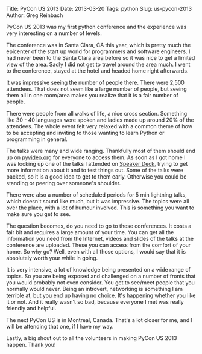 Title: PyCon US 2013
Date: 2013-03-20
Tags: python
Slug: us-pycon-2013
Author: Greg Reinbach

PyCon US 2013 was my first python conference and the experience was very interesting on a number of levels.

The conference was in Santa Clara, CA this year, which is pretty much the epicenter of the start up world for programmers and software engineers. I had never been to the Santa Clara area before so it was nice to get a limited view of the area. Sadly I did not get to travel around the area much. I went to the conference, stayed at the hotel and headed home right afterwards.

It was impressive seeing the number of people there. There were 2,500 attendees. That does not seem like a large number of people, but seeing them all in one room/area makes you realize that it is a fair number of people.

There were people from all walks of life, a nice cross section. Something like 30 - 40 languages were spoken and ladies made up around 20% of the attendees. The whole event felt very relaxed with a common theme of how to be accepting and inviting to those wanting to learn Python or programming in general.

The talks were many and wide ranging. Thankfully most of them should end up on [pyvideo.org](http://pyvideo.org/category/33/pycon-us-2013) for everyone to access them. As soon as I got home I was looking up one of the talks I attended on [Speaker Deck](https://speakerdeck.com/search?q=pycon+2013), trying to get more information about it and to test things out. Some of the talks were packed, so it is a good idea to get to them early. Otherwise you could be standing or peering over someone's shoulder.

There were also a number of scheduled periods for 5 min lightning talks, which doesn't sound like much, but it was impressive. The topics were all over the place, with a lot of humour involved. This is something you want to make sure you get to see.

The question becomes, do you need to go to these conferences. It costs a fair bit and requires a large amount of your time. You can get all the information you need from the Internet, videos and slides of the talks at the conference are uploaded. These you can access from the comfort of your home. So why go? Well, even with all those options, I would say that it is absolutely worth your while in going.

It is very intensive, a lot of knowledge being presented on a wide range of topics. So you are being exposed and challenged on a number of fronts that you would probably not even consider. You get to see/meet people that you normally would never. Being an introvert, networking is something I am terrible at, but you end up having no choice. It's happening whether you like it or not. And it really wasn't so bad, because everyone I met was really friendly and helpful.

The next PyCon US is in Montreal, Canada. That's a lot closer for me, and I will be attending that one, if I have my way.

Lastly, a big shout out to all the volunteers in making PyCon US 2013 happen. Thank you!